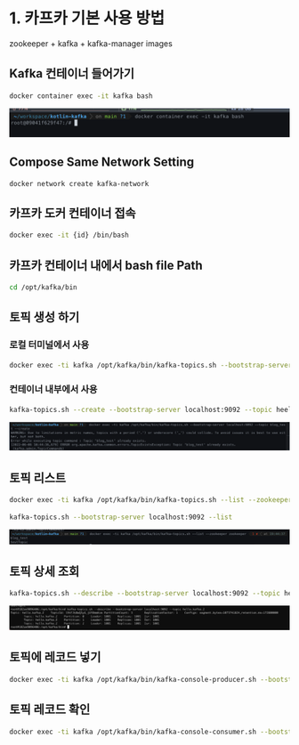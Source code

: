 # 1. 카프카 기본 사용 방법

zookeeper + kafka + kafka-manager images

## Kafka 컨테이너 들어가기

```bash
docker container exec -it kafka bash
```

![](img/컨테이너.png)

## Compose Same Network Setting

```
docker network create kafka-network
```

## 카프카 도커 컨테이너 접속

```bash
docker exec -it {id} /bin/bash
```

## 카프카 컨테이너 내에서 bash file Path

```bash
cd /opt/kafka/bin
```

## 토픽 생성 하기

### 로컬 터미널에서 사용

```bash
docker exec -ti kafka /opt/kafka/bin/kafka-topics.sh --bootstrap-server localhost:9092 --topic blog_test --create
```

### 컨테이너 내부에서 사용

```bash
kafka-topics.sh --create --bootstrap-server localhost:9092 --topic heelo_kafka
```

![](img/토픽_생성.png)

## 토픽 리스트

```bash
docker exec -ti kafka /opt/kafka/bin/kafka-topics.sh --list --zookeeper zookeeper
```

```bash
kafka-topics.sh --bootstrap-server localhost:9092 --list
```

![](img/토픽_리스트.png)

## 토픽 상세 조회

```bash
kafka-topics.sh --describe --bootstrap-server localhost:9092 --topic heelo.kafka
```

![](img/토픽상세조회.png)

## 토픽에 레코드 넣기

```bash
docker exec -ti kafka /opt/kafka/bin/kafka-console-producer.sh --bootstrap-server localhost:9092 --topic blog_test
```

## 토픽 레코드 확인

```bash
docker exec -ti kafka /opt/kafka/bin/kafka-console-consumer.sh --bootstrap-server localhost:9092 --topic blog_test --from-beginning
```
